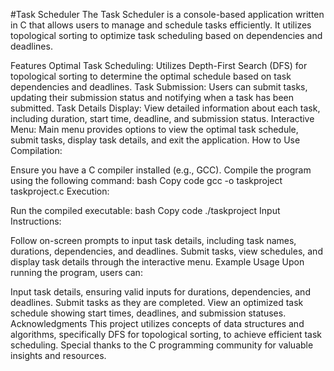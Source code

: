 #Task Scheduler
The Task Scheduler is a console-based application written in C that allows users to manage and schedule tasks efficiently. It utilizes topological sorting to optimize task scheduling based on dependencies and deadlines.

Features
Optimal Task Scheduling: Utilizes Depth-First Search (DFS) for topological sorting to determine the optimal schedule based on task dependencies and deadlines.
Task Submission: Users can submit tasks, updating their submission status and notifying when a task has been submitted.
Task Details Display: View detailed information about each task, including duration, start time, deadline, and submission status.
Interactive Menu: Main menu provides options to view the optimal task schedule, submit tasks, display task details, and exit the application.
How to Use
Compilation:

Ensure you have a C compiler installed (e.g., GCC).
Compile the program using the following command:
bash
Copy code
gcc -o taskproject taskproject.c
Execution:

Run the compiled executable:
bash
Copy code
./taskproject
Input Instructions:

Follow on-screen prompts to input task details, including task names, durations, dependencies, and deadlines.
Submit tasks, view schedules, and display task details through the interactive menu.
Example Usage
Upon running the program, users can:

Input task details, ensuring valid inputs for durations, dependencies, and deadlines.
Submit tasks as they are completed.
View an optimized task schedule showing start times, deadlines, and submission statuses.
Acknowledgments
This project utilizes concepts of data structures and algorithms, specifically DFS for topological sorting, to achieve efficient task scheduling. Special thanks to the C programming community for valuable insights and resources.
